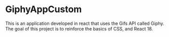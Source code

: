 # GiphyAppCustom
This is an application developed in react that uses the Gifs API called Giphy. The goal of this project is to reinforce the basics of CSS, and React 18.
